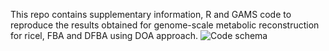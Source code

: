 This repo contains supplementary information, R and GAMS code to reproduce the results obtained for genome-scale metabolic reconstruction for ricel, FBA and DFBA using DOA approach.
![Code schema]([https://raw.githubusercontent.com/ccsosa/edgeR_nf-core-rnaseq/main/images/edgeR_pipeline.drawio.pn](https://raw.githubusercontent.com/ccsosa/Rice-aluminum-stress-GENRE-and-Deterministic-model/main/DIAGRAM_Chapter3.png)https://raw.githubusercontent.com/ccsosa/Rice-aluminum-stress-GENRE-and-Deterministic-model/main/DIAGRAM_Chapter3.png)
